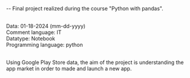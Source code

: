 -- Final project realized during the course "Python with pandas". <br> <br>

Data: 01-18-2024 (mm-dd-yyyy) <br>
Comment language: IT <br>
Datatype: Notebook <br>
Programming language: python <br> <br>

Using Google Play Store data, the aim of the project is understanding the app market in order to made and launch a new app. 

